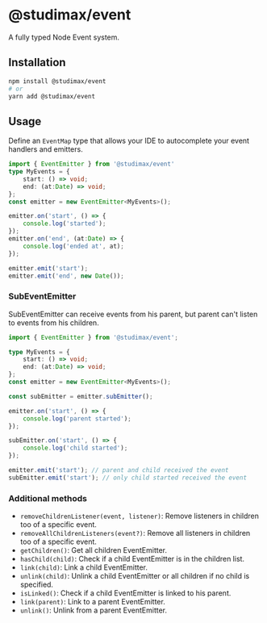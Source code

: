 # @studimax/event
A fully typed Node Event system.

## Installation
```bash
npm install @studimax/event
# or
yarn add @studimax/event
```

## Usage

Define an `EventMap` type that allows your IDE to autocomplete your event handlers and emitters.

```ts
import { EventEmitter } from '@studimax/event'
type MyEvents = {
    start: () => void;
    end: (at:Date) => void;
};
const emitter = new EventEmitter<MyEvents>();

emitter.on('start', () => {
    console.log('started');
});
emitter.on('end', (at:Date) => {
    console.log('ended at', at);
});

emitter.emit('start');
emitter.emit('end', new Date());
```
### SubEventEmitter
SubEventEmitter can receive events from his parent, but parent can't listen to events from his children.
```ts
import { EventEmitter } from '@studimax/event';

type MyEvents = {
    start: () => void;
    end: (at:Date) => void;
};
const emitter = new EventEmitter<MyEvents>();

const subEmitter = emitter.subEmitter();

emitter.on('start', () => {
    console.log('parent started');
});

subEmitter.on('start', () => {
    console.log('child started');
});

emitter.emit('start'); // parent and child received the event
subEmitter.emit('start'); // only child started received the event
```

### Additional methods
- `removeChildrenListener(event, listener)`: Remove listeners in children too of a specific event.
- `removeAllChildrenListeners(event?)`: Remove all listeners in children too of a specific event.
- `getChildren()`: Get all children EventEmitter.
- `hasChild(child)`: Check if a child EventEmitter is in the children list.
- `link(child)`: Link a child EventEmitter.
- `unlink(child)`: Unlink a child EventEmitter or all children if no child is specified.
- `isLinked()`: Check if a child EventEmitter is linked to his parent.
- `link(parent)`: Link to a parent EventEmitter.
- `unlink()`: Unlink from a parent EventEmitter.
